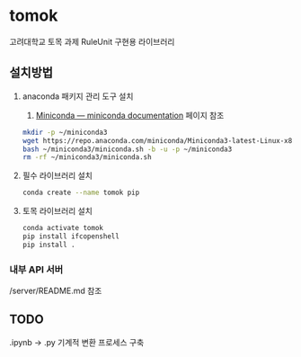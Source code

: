 # tomok
 고려대학교 토목 과제 RuleUnit 구현용 라이브러리

## 설치방법

1. anaconda 패키지 관리 도구 설치
    1. [Miniconda — miniconda documentation](https://docs.conda.io/projects/miniconda/en/latest/) 페이지 참조
    
    ```bash
    mkdir -p ~/miniconda3
    wget https://repo.anaconda.com/miniconda/Miniconda3-latest-Linux-x86_64.sh -O ~/miniconda3/miniconda.sh
    bash ~/miniconda3/miniconda.sh -b -u -p ~/miniconda3
    rm -rf ~/miniconda3/miniconda.sh
    ```
    
2. 필수 라이브러리 설치
    
    ```bash
    conda create --name tomok pip
    ```
    
3. 토목 라이브러리 설치
    
    ```bash
    conda activate tomok
    pip install ifcopenshell
    pip install .
    ```

### 내부 API 서버

/server/README.md 참조


## TODO
.ipynb -> .py 기계적 변환 프로세스 구축
